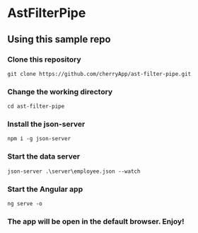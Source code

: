 # AstFilterPipe

## Using this sample repo

### Clone this repository
`git clone https://github.com/cherryApp/ast-filter-pipe.git`

### Change the working directory
`cd ast-filter-pipe`

### Install the json-server
`npm i -g json-server`

### Start the data server
`json-server .\server\employee.json --watch`

### Start the Angular app
`ng serve -o`

### The app will be open in the default browser. Enjoy!
